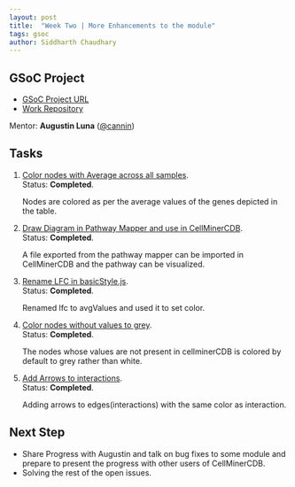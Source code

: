 ```yaml
---
layout: post
title:  "Week Two | More Enhancements to the module"
tags: gsoc
author: Siddharth Chaudhary
---
```


## GSoC Project

- [GSoC Project URL](https://summerofcode.withgoogle.com/programs/2023/projects/9bSOdy71)
- [Work Repository](https://github.com/sidd-2203/cellminercdb)

Mentor:
**Augustin Luna** ([@cannin](https://github.com/cannin))

## Tasks

1. [Color nodes with Average across all samples](https://github.com/cannin/gsoc_2023_cellminercdb_networks/issues/3).  
    Status: **Completed**.        
    
    Nodes are colored as per the average values of the genes depicted in the table.


2. [Draw Diagram in Pathway Mapper and use in CellMinerCDB](https://github.com/cannin/gsoc_2023_cellminercdb_networks/issues/10).  
    Status: **Completed**.        
    
    A file exported from the pathway mapper can be imported in CellMinerCDB and the pathway can be visualized.
   

3. [Rename LFC in basicStyle.js](https://github.com/cannin/gsoc_2023_cellminercdb_networks/issues/11).  
    Status: **Completed**.

    Renamed lfc to avgValues and used it to set color.     
     

4. [Color nodes without values to grey](https://github.com/cannin/gsoc_2023_cellminercdb_networks/issues/15).  
    Status: **Completed**.  

    The nodes whose values are not present in cellminerCDB is colored by default to grey rather than white.

5. [Add Arrows to interactions](https://github.com/cannin/gsoc_2023_cellminercdb_networks/issues/16).  
    Status: **Completed**.  

    Adding arrows to edges(interactions) with the same color as interaction.


## Next Step

- Share Progress with Augustin and talk on bug fixes to some module and prepare to present the progress with other users of CellMinerCDB.
- Solving the rest of the open issues.
